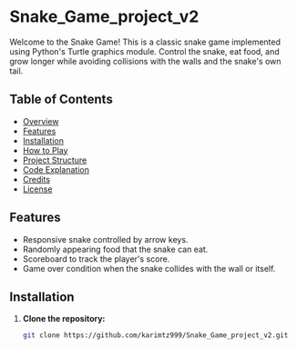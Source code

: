 # Snake_Game_project_v2
Welcome to the Snake Game! This is a classic snake game implemented using Python's Turtle graphics module. Control the snake, eat food, and grow longer while avoiding collisions with the walls and the snake's own tail.
## Table of Contents

- [Overview](#overview)
- [Features](#features)
- [Installation](#installation)
- [How to Play](#how-to-play)
- [Project Structure](#project-structure)
- [Code Explanation](#code-explanation)
- [Credits](#credits)
- [License](#license)

## Features

- Responsive snake controlled by arrow keys.
- Randomly appearing food that the snake can eat.
- Scoreboard to track the player's score.
- Game over condition when the snake collides with the wall or itself.

## Installation

1. **Clone the repository:**
   ```bash
   git clone https://github.com/karimtz999/Snake_Game_project_v2.git
